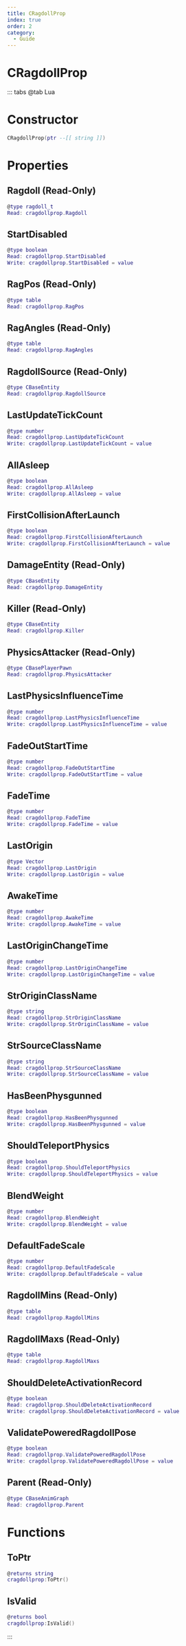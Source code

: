 ```yaml
---
title: CRagdollProp
index: true
order: 2
category:
  - Guide
---
```


# CRagdollProp

::: tabs
@tab Lua
# Constructor
```lua
CRagdollProp(ptr --[[ string ]])
```
# Properties
## Ragdoll (Read-Only)
```lua
@type ragdoll_t
Read: cragdollprop.Ragdoll
```
## StartDisabled 
```lua
@type boolean
Read: cragdollprop.StartDisabled
Write: cragdollprop.StartDisabled = value
```
## RagPos (Read-Only)
```lua
@type table
Read: cragdollprop.RagPos
```
## RagAngles (Read-Only)
```lua
@type table
Read: cragdollprop.RagAngles
```
## RagdollSource (Read-Only)
```lua
@type CBaseEntity
Read: cragdollprop.RagdollSource
```
## LastUpdateTickCount 
```lua
@type number
Read: cragdollprop.LastUpdateTickCount
Write: cragdollprop.LastUpdateTickCount = value
```
## AllAsleep 
```lua
@type boolean
Read: cragdollprop.AllAsleep
Write: cragdollprop.AllAsleep = value
```
## FirstCollisionAfterLaunch 
```lua
@type boolean
Read: cragdollprop.FirstCollisionAfterLaunch
Write: cragdollprop.FirstCollisionAfterLaunch = value
```
## DamageEntity (Read-Only)
```lua
@type CBaseEntity
Read: cragdollprop.DamageEntity
```
## Killer (Read-Only)
```lua
@type CBaseEntity
Read: cragdollprop.Killer
```
## PhysicsAttacker (Read-Only)
```lua
@type CBasePlayerPawn
Read: cragdollprop.PhysicsAttacker
```
## LastPhysicsInfluenceTime 
```lua
@type number
Read: cragdollprop.LastPhysicsInfluenceTime
Write: cragdollprop.LastPhysicsInfluenceTime = value
```
## FadeOutStartTime 
```lua
@type number
Read: cragdollprop.FadeOutStartTime
Write: cragdollprop.FadeOutStartTime = value
```
## FadeTime 
```lua
@type number
Read: cragdollprop.FadeTime
Write: cragdollprop.FadeTime = value
```
## LastOrigin 
```lua
@type Vector
Read: cragdollprop.LastOrigin
Write: cragdollprop.LastOrigin = value
```
## AwakeTime 
```lua
@type number
Read: cragdollprop.AwakeTime
Write: cragdollprop.AwakeTime = value
```
## LastOriginChangeTime 
```lua
@type number
Read: cragdollprop.LastOriginChangeTime
Write: cragdollprop.LastOriginChangeTime = value
```
## StrOriginClassName 
```lua
@type string
Read: cragdollprop.StrOriginClassName
Write: cragdollprop.StrOriginClassName = value
```
## StrSourceClassName 
```lua
@type string
Read: cragdollprop.StrSourceClassName
Write: cragdollprop.StrSourceClassName = value
```
## HasBeenPhysgunned 
```lua
@type boolean
Read: cragdollprop.HasBeenPhysgunned
Write: cragdollprop.HasBeenPhysgunned = value
```
## ShouldTeleportPhysics 
```lua
@type boolean
Read: cragdollprop.ShouldTeleportPhysics
Write: cragdollprop.ShouldTeleportPhysics = value
```
## BlendWeight 
```lua
@type number
Read: cragdollprop.BlendWeight
Write: cragdollprop.BlendWeight = value
```
## DefaultFadeScale 
```lua
@type number
Read: cragdollprop.DefaultFadeScale
Write: cragdollprop.DefaultFadeScale = value
```
## RagdollMins (Read-Only)
```lua
@type table
Read: cragdollprop.RagdollMins
```
## RagdollMaxs (Read-Only)
```lua
@type table
Read: cragdollprop.RagdollMaxs
```
## ShouldDeleteActivationRecord 
```lua
@type boolean
Read: cragdollprop.ShouldDeleteActivationRecord
Write: cragdollprop.ShouldDeleteActivationRecord = value
```
## ValidatePoweredRagdollPose 
```lua
@type boolean
Read: cragdollprop.ValidatePoweredRagdollPose
Write: cragdollprop.ValidatePoweredRagdollPose = value
```
## Parent (Read-Only)
```lua
@type CBaseAnimGraph
Read: cragdollprop.Parent
```
# Functions
## ToPtr
```lua
@returns string
cragdollprop:ToPtr()
```
## IsValid
```lua
@returns bool
cragdollprop:IsValid()
```

:::